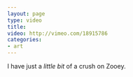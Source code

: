 ```yaml
---
layout: page
type: video
title: 
video: http://vimeo.com/18915786
categories: 
- art
---
```

I have just a _little bit_ of a crush on Zooey.